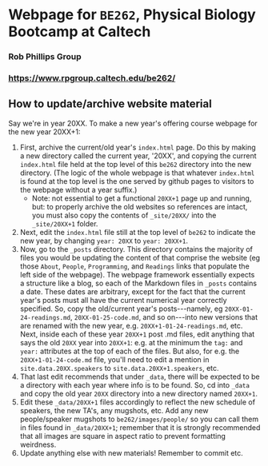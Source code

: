 # Webpage for `BE262`, Physical Biology Bootcamp at Caltech
### Rob Phillips Group
### https://www.rpgroup.caltech.edu/be262/

## How to update/archive website material
Say we're in year 20XX. To make a new year's offering course webpage for the new year 20XX+1:
1. First, archive the current/old year's `index.html` page. Do this by making a new directory called the current year, '20XX', and copying the current `index.html` file held at the top level of this `be262` directory into the new directory. (The logic of the whole webpage is that whatever `index.html` is found at the top level is the one served by github pages to visitors to the webpage without a year suffix.)
	* Note: not essential to get a functional `20XX+1` page up and running, but: to properly archive the old websites so references are intact, you must also copy the contents of `_site/20XX/` into the `_site/20XX+1` folder.
2. Next, edit the `index.html` file still at the top level of `be262` to indicate the new year, by changing `year: 20XX` to `year: 20XX+1`. 
3. Now, go to the `_posts` directory. This directory contains the majority of files you would be updating the content of that comprise the website (eg those `About`, `People`, `Programming`, and `Readings` links that populate the left side of the webpage). The webpage framework essentially expects a structure like a blog, so each of the Markdown files in `_posts` contains a date. These dates are arbitrary, except for the fact that the current year's posts must all have the current numerical year correctly specified. So, copy the old/current year's posts---namely, eg `20XX-01-24-readings.md`, `20XX-01-25-code.md`, and so on---into new versions that are renamed with the new year, e.g. `20XX+1-01-24-readings.md`, etc. Next, inside each of these year `20XX+1` post .md files, edit anything that says the old `20XX` year into `20XX+1`: e.g. at the minimum the `tag:` and `year:` attributes at the top of each of the files. But also, for e.g. the `20XX+1-01-24-code.md` file, you'll need to edit a mention in `site.data.20XX.speakers` to `site.data.20XX+1.speakers`, etc. 
4. That last edit recommends that under `_data`, there will be expected to be a directory with each year where info is to be found. So, cd into `_data` and copy the old year `20XX` directory into a new directory named `20XX+1`. 
5. Edit these `_data/20XX+1` files accordingly to reflect the new schedule of speakers, the new TA's, any mugshots, etc. Add any new people/speaker mugshots to `be262/images/people/` so you can call them in files found in `_data/20XX+1`; remember that it is strongly recommended that all images are square in aspect ratio to prevent formatting weirdness.
6. Update anything else with new materials! Remember to commit etc.

